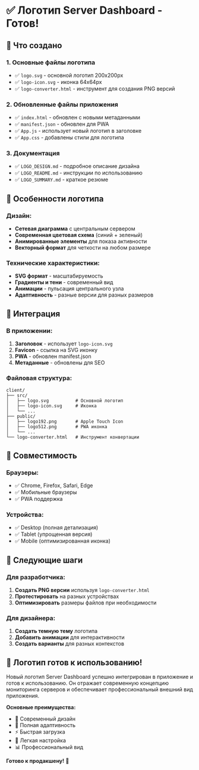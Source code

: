 # ✅ Логотип Server Dashboard - Готов!

## 🎯 Что создано

### 1. **Основные файлы логотипа**
- ✅ `logo.svg` - основной логотип 200x200px
- ✅ `logo-icon.svg` - иконка 64x64px
- ✅ `logo-converter.html` - инструмент для создания PNG версий

### 2. **Обновленные файлы приложения**
- ✅ `index.html` - обновлен с новыми метаданными
- ✅ `manifest.json` - обновлен для PWA
- ✅ `App.js` - использует новый логотип в заголовке
- ✅ `App.css` - добавлены стили для логотипа

### 3. **Документация**
- ✅ `LOGO_DESIGN.md` - подробное описание дизайна
- ✅ `LOGO_README.md` - инструкции по использованию
- ✅ `LOGO_SUMMARY.md` - краткое резюме

## 🎨 Особенности логотипа

### Дизайн:
- **Сетевая диаграмма** с центральным сервером
- **Современная цветовая схема** (синий + зеленый)
- **Анимированные элементы** для показа активности
- **Векторный формат** для четкости на любом размере

### Технические характеристики:
- **SVG формат** - масштабируемость
- **Градиенты и тени** - современный вид
- **Анимации** - пульсация центрального узла
- **Адаптивность** - разные версии для разных размеров

## 🚀 Интеграция

### В приложении:
1. **Заголовок** - использует `logo-icon.svg`
2. **Favicon** - ссылка на SVG иконку
3. **PWA** - обновлен manifest.json
4. **Метаданные** - обновлены для SEO

### Файловая структура:
```
client/
├── src/
│   ├── logo.svg          # Основной логотип
│   ├── logo-icon.svg     # Иконка
│   └── ...
├── public/
│   ├── logo192.png       # Apple Touch Icon
│   ├── logo512.png       # PWA иконка
│   └── ...
└── logo-converter.html   # Инструмент конвертации
```

## 📱 Совместимость

### Браузеры:
- ✅ Chrome, Firefox, Safari, Edge
- ✅ Мобильные браузеры
- ✅ PWA поддержка

### Устройства:
- ✅ Desktop (полная детализация)
- ✅ Tablet (упрощенная версия)
- ✅ Mobile (оптимизированная иконка)

## 🎯 Следующие шаги

### Для разработчика:
1. **Создать PNG версии** используя `logo-converter.html`
2. **Протестировать** на разных устройствах
3. **Оптимизировать** размеры файлов при необходимости

### Для дизайнера:
1. **Создать темную тему** логотипа
2. **Добавить анимации** для интерактивности
3. **Создать варианты** для разных контекстов

## 🎉 **Логотип готов к использованию!**

Новый логотип Server Dashboard успешно интегрирован в приложение и готов к использованию. Он отражает современную концепцию мониторинга серверов и обеспечивает профессиональный внешний вид приложения.

**Основные преимущества:**
- 🎨 Современный дизайн
- 📱 Полная адаптивность
- ⚡ Быстрая загрузка
- 🔧 Легкая настройка
- 📊 Профессиональный вид

**Готово к продакшену!** 🚀
